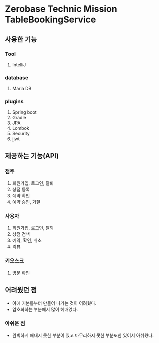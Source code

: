 # Zerobase Technic Mission TableBookingService

## 사용한 기능
### Tool
1. IntelliJ
### database
1. Maria DB
### plugins
1. Spring boot
2. Gradle
3. JPA
4. Lombok
5. Security
6. jjwt
## 제공하는 기능(API)
### 점주
1. 회원가입, 로그인, 탈퇴
2. 상점 등록
3. 예약 확인
4. 예약 승인, 거절

### 사용자
1. 회원가입, 로그인, 탈퇴
2. 상점 검색
3. 예약, 확인, 취소
4. 리뷰

### 키오스크
1. 방문 확인

## 어려웠던 점
* 아에 기본틀부터 만들어 나가는 것이 어려웠다.
* 암호화하는 부분에서 많이 헤매었다.

### 아쉬운 점
* 완벽하게 해내지 못한 부분이 있고 마무리하지 못한 부분또한 있어서 아쉬웠다.
